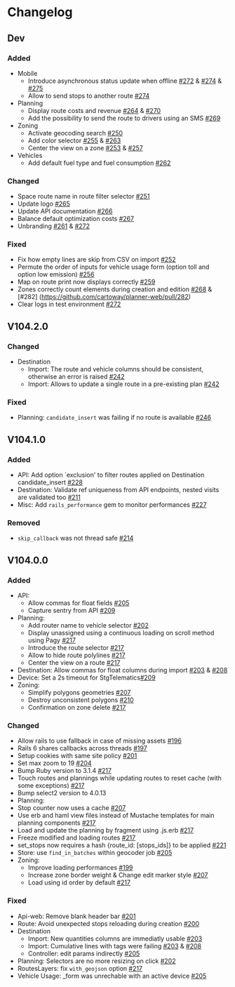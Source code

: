 # Changelog

## Dev
  ### Added
  - Mobile
    - Introduce asynchronous status update when offline [#272](https://github.com/cartoway/planner-web/pull/272) & [#274](https://github.com/cartoway/planner-web/pull/274) & [#275](https://github.com/cartoway/planner-web/pull/275)
    - Allow to send stops to another route [#274](https://github.com/cartoway/planner-web/pull/274)
  - Planning
    - Display route costs and revenue [#264](https://github.com/cartoway/planner-web/pull/264) & [#270](https://github.com/cartoway/planner-web/pull/270)
    - Add the possibility to send the route to drivers using an SMS [#269](https://github.com/cartoway/planner-web/pull/269)
  - Zoning
    - Activate geocoding search [#250](https://github.com/cartoway/planner-web/pull/250)
    - Add color selector [#255](https://github.com/cartoway/planner-web/pull/255) & [#263](https://github.com/cartoway/planner-web/pull/263)
    - Center the view on a zone [#253](https://github.com/cartoway/planner-web/pull/253) & [#257](https://github.com/cartoway/planner-web/pull/257)
  - Vehicles
    - Add default fuel type and fuel consumption [#262](https://github.com/cartoway/planner-web/pull/262)

  ### Changed
  - Space route name in route filter selector [#251](https://github.com/cartoway/planner-web/pull/251)
  - Update logo [#265](https://github.com/cartoway/planner-web/pull/265)
  - Update API documentation [#266](https://github.com/cartoway/planner-web/pull/266)
  - Balance default optimization costs [#267](https://github.com/cartoway/planner-web/pull/267)
  - Unbranding [#261](https://github.com/cartoway/planner-web/pull/261) & [#272](https://github.com/cartoway/planner-web/pull/272)

  ### Fixed
  - Fix how empty lines are skip from CSV on import [#252](https://github.com/cartoway/planner-web/pull/252)
  - Permute the order of inputs for vehicle usage form (option toll and option low emission) [#256](https://github.com/cartoway/planner-web/pull/256)
  - Map on route print now displays correctly [#259](https://github.com/cartoway/planner-web/pull/259)
   - Zones correctly count elements during creation and edition [#268](https://github.com/cartoway/planner-web/pull/268) & [#282] (https://github.com/cartoway/planner-web/pull/282)
  - Clear logs in test environment [#272](https://github.com/cartoway/planner-web/pull/272)
## V104.2.0
  ### Changed
  - Destination
    - Import: The route and vehicle columns should be consistent, otherwise an error is raised [#242](https://github.com/cartoway/planner-web/pull/242)
    - Import: Allows to update a single route in a pre-existing plan [#242](https://github.com/cartoway/planner-web/pull/242)
  ### Fixed
  - Planning: `candidate_insert` was failing if no route is available [#246](https://github.com/cartoway/planner-web/pull/246)

## V104.1.0
  ### Added
  - API: Add option `exclusion' to filter routes applied on Destination candidate_insert [#228](https://github.com/cartoway/planner-web/pull/228)
  - Destination: Validate ref uniqueness from API endpoints, nested visits are validated too [#211](https://github.com/cartoway/planner-web/pull/211)
  - Misc: Add `rails_performance` gem to monitor performances [#227](https://github.com/cartoway/planner-web/pull/227)

  ### Removed
  - `skip_callback` was not thread safe [#214](https://github.com/cartoway/planner-web/pull/214)

## V104.0.0
  ### Added
  - API:
    - Allow commas for float fields [#205](https://github.com/cartoway/planner-web/pull/205)
    - Capture sentry from API [#209](https://github.com/cartoway/planner-web/pull/209)
  - Planning:
    - Add router name to vehicle selector [#202](https://github.com/cartoway/planner-web/pull/202)
    - Display unassigned using a continuous loading on scroll method using Pagy [#217](https://github.com/cartoway/planner-web/pull/217)
    - Introduce the route selector [#217](https://github.com/cartoway/planner-web/pull/217)
    - Allow to hide route polylines [#217](https://github.com/cartoway/planner-web/pull/217)
    - Center the view on a route [#217](https://github.com/cartoway/planner-web/pull/217)
  - Destination: Allow commas for float columns during import [#203](https://github.com/cartoway/planner-web/pull/203) & [#208](https://github.com/cartoway/planner-web/pull/208)
  - Device: Set a 2s timeout for StgTelematics[#209](https://github.com/cartoway/planner-web/pull/209)
  - Zoning:
    - Simplify polygons geometries [#207](https://github.com/cartoway/planner-web/pull/207)
    - Destroy unconsistent polygons [#210](https://github.com/cartoway/planner-web/pull/210)
    - Confirmation on zone delete [#217](https://github.com/cartoway/planner-web/pull/217)

  ### Changed
  - Allow rails to use fallback in case of missing assets [#196](https://github.com/cartoway/planner-web/pull/196)
  - Rails 6 shares callbacks across threads [#197](https://github.com/cartoway/planner-web/pull/197)
  - Setup cookies with same site policy [#201](https://github.com/cartoway/planner-web/pull/201)
  - Set max zoom to 19 [#204](https://github.com/cartoway/planner-web/pull/204)
  - Bump Ruby version to 3.1.4 [#217](https://github.com/cartoway/planner-web/pull/217)
  - Touch routes and plannings while updating routes to reset cache (with some exceptions) [#217](https://github.com/cartoway/planner-web/pull/217)
  - Bump select2 version to 4.0.13
  - Planning:
   - Stop counter now uses a cache [#207](https://github.com/cartoway/planner-web/pull/207)
   - Use erb and haml view files instead of Mustache templates for main planning components [#217](https://github.com/cartoway/planner-web/pull/217)
   - Load and update the planning by fragment using .js.erb [#217](https://github.com/cartoway/planner-web/pull/217)
   - Freeze modified and loading routes [#217](https://github.com/cartoway/planner-web/pull/217)
   - set_stops now requires a hash {route_id: [stops_ids]} to be applied [#221](https://github.com/cartoway/planner-web/pull/221)
  - Store: use `find_in_batches` within geocoder job [#205](https://github.com/cartoway/planner-web/pull/205)
  - Zoning:
    - Improve loading performances [#199](https://github.com/cartoway/planner-web/pull/199)
    - Increase zone border weight & Change edit marker style [#207](https://github.com/cartoway/planner-web/pull/207)
    - Load using id order by default [#217](https://github.com/cartoway/planner-web/pull/217)

  ### Fixed
  - Api-web:  Remove blank header bar [#201](https://github.com/cartoway/planner-web/pull/201)
  - Route: Avoid unexpected stops reloading during creation [#200](https://github.com/cartoway/planner-web/pull/200)
  - Destination
    - Import: New quantities columns are immediatly usable [#203](https://github.com/cartoway/planner-web/pull/203)
    - Import: Cumulative lines with tags were failing [#203](https://github.com/cartoway/planner-web/pull/203) & [#208](https://github.com/cartoway/planner-web/pull/208)
    - Controller: edit params indirectly [#205](https://github.com/cartoway/planner-web/pull/205)
  - Planning: Selectors are no more resizing on click [#202](https://github.com/cartoway/planner-web/pull/202)
  - RoutesLayers: fix `with_geojson` option [#217](https://github.com/cartoway/planner-web/pull/217)
  - Vehicle Usage: _form was unrechable with an active device [#205](https://github.com/cartoway/planner-web/pull/205)

